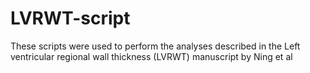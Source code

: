 # LVRWT-script
These scripts were used to perform the analyses described in the Left ventricular regional wall thickness (LVRWT) manuscript by Ning et al
